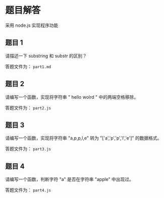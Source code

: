 # 题目解答

采用 node.js 实现程序功能

## 题目 1

请描述一下 substring 和 substr 的区别？

答题文件为： `part1.md`

## 题目 2

请编写一个函数，实现将字符串 " hello wolrd " 中的两端空格移除。

答题文件为： `part2.js`

## 题目 3

请编写一个函数，实现将字符串 "a,p,p,l,e" 转为 "['a','p','p','l','e']" 的数据格式。

答题文件为： `part3.js`

## 题目 4

请编写一个函数，判断字符 "a" 是否在字符串 "apple" 中出现过。

答题文件为： `part4.js`
